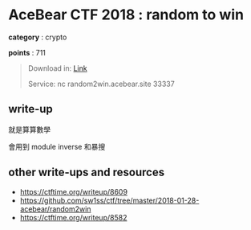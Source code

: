 # AceBear CTF 2018 : random to win

**category** : crypto

**points** : 711

> Download in: [Link](https://drive.google.com/open?id=176uh1IgyA8Kt5Mt4JKyAdFNPyFjVDWU8)
>
> Service: nc random2win.acebear.site 33337

## write-up

就是算算數學

會用到 module inverse 和暴搜

## other write-ups and resources

* https://ctftime.org/writeup/8609
* https://github.com/sw1ss/ctf/tree/master/2018-01-28-acebear/random2win
* https://ctftime.org/writeup/8582
